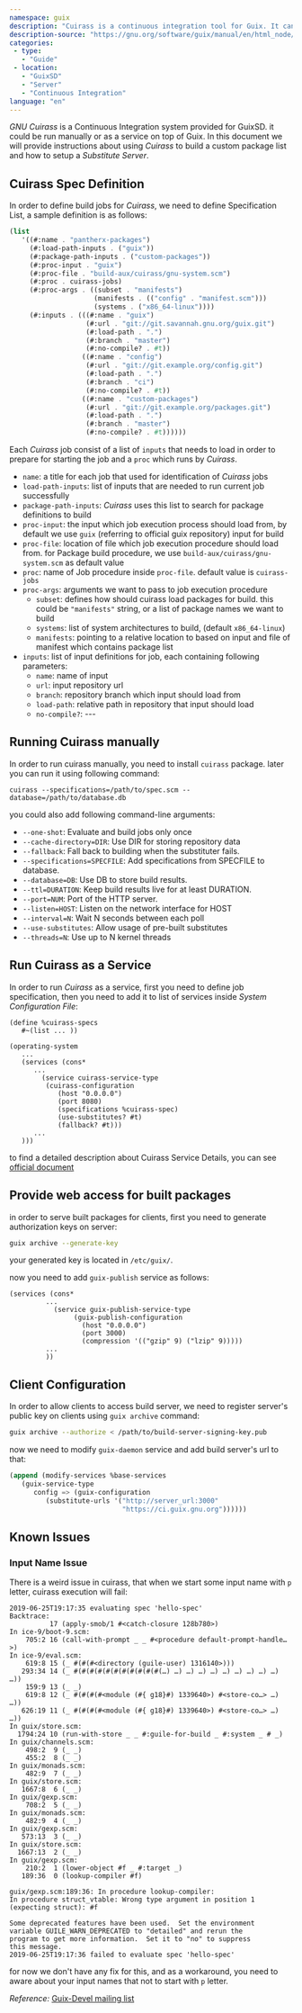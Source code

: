 ```yaml
---
namespace: guix
description: "Cuirass is a continuous integration tool for Guix. It can be used both for development and for providing substitutes to others."
description-source: "https://gnu.org/software/guix/manual/en/html_node/Continuous-Integration.html"
categories:
 - type:
   - "Guide"
 - location:
   - "GuixSD"
   - "Server"
   - "Continuous Integration"
language: "en"
---
```


_GNU Cuirass_ is a Continuous Integration system provided for GuixSD. it could be run manually or as a service on top
of Guix. In this document we will provide instructions about using _Cuirass_ to build a custom package list and how to
setup a _Substitute Server_.

## Cuirass Spec Definition
In order to define build jobs for _Cuirass_, we need to define Specification List, a sample definition is as follows:

```scheme
(list
   '((#:name . "pantherx-packages")
     (#:load-path-inputs . ("guix"))
     (#:package-path-inputs . ("custom-packages"))
     (#:proc-input . "guix")
     (#:proc-file . "build-aux/cuirass/gnu-system.scm")
     (#:proc . cuirass-jobs)
     (#:proc-args . ((subset . "manifests")
                     (manifests . (("config" . "manifest.scm")))
                     (systems . ("x86_64-linux"))))
     (#:inputs . (((#:name . "guix")
                   (#:url . "git://git.savannah.gnu.org/guix.git")
                   (#:load-path . ".")
                   (#:branch . "master")
                   (#:no-compile? . #t))
                  ((#:name . "config")
                   (#:url . "git://git.example.org/config.git")
                   (#:load-path . ".")
                   (#:branch . "ci")
                   (#:no-compile? . #t))
      		      ((#:name . "custom-packages")
      		       (#:url . "git://git.example.org/packages.git")
      		       (#:load-path . ".")
      		       (#:branch . "master")
      		       (#:no-compile? . #t))))))
```

Each _Cuirass_ job consist of a list of `inputs` that needs to load in order to prepare for starting the job
and a `proc` which runs by _Cuirass_.

- `name`: a title for each job that used for identification of _Cuirass_ jobs
- `load-path-inputs`: list of inputs that are needed to run current job successfully
- `package-path-inputs`: _Cuirass_ uses this list to search for package definitions to build
- `proc-input`: the input which job execution process should load from, by default we use `guix` (referring to
official guix repository) input for build
- `proc-file`: location of file which job execution procedure should load from. for Package build procedure,
we use `build-aux/cuirass/gnu-system.scm` as default value
- `proc`: name of Job procedure inside `proc-file`. default value is `cuirass-jobs`
- `proc-args`: arguments we want to pass to job execution procedure
   - `subset`: defines how should cuirass load packages for build. this could be `"manifests"` string, or a
   list of package names we want to build
   - `systems`: list of system architectures to build, (default `x86_64-linux`)
   - `manifests`: pointing to a relative location to based on input and file of manifest which contains
   package list
- `inputs`: list of input definitions for job, each containing following parameters:
   - `name`: name of input
   - `url`: input repository url
   - `branch`: repository branch which input should load from
   - `load-path`: relative path in repository that input should load
   - `no-compile?`: ---


## Running Cuirass manually
In order to run cuirass manually, you need to install `cuirass` package. later you can run it using following command:

```shell
cuirass --specifications=/path/to/spec.scm --database=/path/to/database.db
```

you could also add following command-line arguments:

- `--one-shot`: Evaluate and build jobs only once
- `--cache-directory=DIR`:     Use DIR for storing repository data
- `--fallback`:                Fall back to building when the substituter fails.
- `--specifications=SPECFILE`: Add specifications from SPECFILE to database.
- `--database=DB`:             Use DB to store build results.
- `--ttl=DURATION`:            Keep build results live for at least DURATION.
- `--port=NUM`:                Port of the HTTP server.
- `--listen=HOST`:             Listen on the network interface for HOST
- `--interval=N`:              Wait N seconds between each poll
- `--use-substitutes`:         Allow usage of pre-built substitutes
- `--threads=N`:               Use up to N kernel threads


## Run Cuirass as a Service
In order to run _Cuirass_ as a service, first you need to define job specification, then you need to add it to list of
services inside _System Configuration File_:

```
(define %cuirass-specs
   #~(list ... ))

(operating-system
   ...
   (services (cons*
      ...
		(service cuirass-service-type
         (cuirass-configuration
            (host "0.0.0.0")
            (port 8080)
            (specifications %cuirass-spec)
            (use-substitutes? #t)
            (fallback? #t)))
      ...
   )))
```

to find a detailed description about Cuirass Service Details, you can see
[official document](https://www.gnu.org/software/guix/manual/en/html_node/Continuous-Integration.html)


## Provide web access for built packages
in order to serve built packages for clients, first you need to generate authorization keys on server:

```bash
guix archive --generate-key
```
your generated key is located in `/etc/guix/`.

now you need to add `guix-publish` service as follows:

```
(services (cons*
         ...
		   (service guix-publish-service-type
			    (guix-publish-configuration
			      (host "0.0.0.0")
			      (port 3000)
			      (compression '(("gzip" 9) ("lzip" 9)))))
         ...
         ))
```

## Client Configuration
In order to allow clients to access build server, we need to register server's
public key on clients using `guix archive` command:

```bash
guix archive --authorize < /path/to/build-server-signing-key.pub
```

now we need to modify `guix-daemon` service and add build server's url to that:

```scheme
(append (modify-services %base-services
   (guix-service-type
      config => (guix-configuration
         (substitute-urls '("http://server_url:3000"
                            "https://ci.guix.gnu.org"))))))
```


## Known Issues

### Input Name Issue
There is a weird issue in cuirass, that when we start some input name with `p` letter, cuirass execution will fail:

```
2019-06-25T19:17:35 evaluating spec 'hello-spec'
Backtrace:
          17 (apply-smob/1 #<catch-closure 128b780>)
In ice-9/boot-9.scm:
    705:2 16 (call-with-prompt _ _ #<procedure default-prompt-handle…>)
In ice-9/eval.scm:
    619:8 15 (_ #(#(#<directory (guile-user) 1316140>)))
   293:34 14 (_ #(#(#(#(#(#(#(#(#(#(#(…) …) …) …) …) …) …) …) …) …) …))
    159:9 13 (_ _)
    619:8 12 (_ #(#(#(#<module (#{ g18}#) 1339640>) #<store-co…> …) …))
   626:19 11 (_ #(#(#(#<module (#{ g18}#) 1339640>) #<store-co…> …) …))
In guix/store.scm:
  1794:24 10 (run-with-store _ _ #:guile-for-build _ #:system _ # _)
In guix/channels.scm:
    498:2  9 (_ _)
    455:2  8 (_ _)
In guix/monads.scm:
    482:9  7 (_ _)
In guix/store.scm:
   1667:8  6 (_ _)
In guix/gexp.scm:
    708:2  5 (_ _)
In guix/monads.scm:
    482:9  4 (_ _)
In guix/gexp.scm:
   573:13  3 (_ _)
In guix/store.scm:
  1667:13  2 (_ _)
In guix/gexp.scm:
    210:2  1 (lower-object #f _ #:target _)
   189:36  0 (lookup-compiler #f)

guix/gexp.scm:189:36: In procedure lookup-compiler:
In procedure struct_vtable: Wrong type argument in position 1 (expecting struct): #f

Some deprecated features have been used.  Set the environment
variable GUILE_WARN_DEPRECATED to "detailed" and rerun the
program to get more information.  Set it to "no" to suppress
this message.
2019-06-25T19:17:36 failed to evaluate spec 'hello-spec'
```

for now we don't have any fix for this, and as a workaround, you need to aware about your input names
that not to start with `p` letter.

*Reference:* [Guix-Devel mailing list](https://debbugs.gnu.org/cgi/bugreport.cgi?bug=36378)
